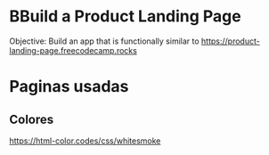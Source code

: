 # BBuild a Product Landing Page
Objective: Build an app that is functionally similar to https://product-landing-page.freecodecamp.rocks

# Paginas usadas

## Colores

https://html-color.codes/css/whitesmoke

